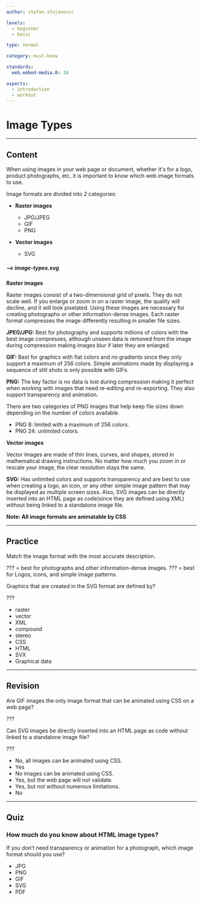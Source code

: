 ```yaml
---
author: stefan.stojanovic

levels:
  - beginner
  - basic

type: normal

category: must-know

standards:
  web.embed-media.0: 10

aspects:
  - introduction
  - workout
---
```

# Image Types
---
## Content

When using images in your web page or document, whether it's for a logo, product photographs, etc, it is important to know which web image formats to use.

Image formats are divided into 2 categories:
- **Raster images**
  - JPG/JPEG
  - GIF
  - PNG

- **Vector images**
   - SVG
   
##### --> image-types.svg
   
**Raster images**

Raster images consist of a two-dimensional grid of pixels. They do not scale well. If you enlarge or zoom in on a raster image, the quality will decline, and it will look pixelated. Using these images are necessary for creating photographs or other information-dense images. Each raster format compresses the image differently resulting in smaller file sizes.

**JPEG/JPG:** Best for photography and supports millions of colors with the best image compresses, although unseen data is removed from the image during compression making images blur if later they are enlarged. 

**GIF:** Best for graphics with flat colors and no gradients since they only support a maximum of 256 colors. Simple  animations made by displaying a sequence of still shots is only possible with GIFs.

**PNG:** The key factor is no data is lost during compression making it perfect when working with images that need re-editing and re-exporting. They also support transparency and animation.

There are two categories of PNG images that help keep file sizes down depending on the number of colors available.
  - PNG 8: limited with a maximum of 256 colors.
  - PNG 24: unlimited colors.

**Vector images**

Vector images are made of thin lines, curves, and shapes, stored in mathematical drawing instructions. No matter how much you zoom in or rescale your image, the clear resolution stays the same.

**SVG:** Has unlimited colors and supports transparency and are best to use when creating a logo, an icon, or any other simple image pattern that may be displayed as multiple screen sizes. Also, SVG images can be directly inserted into an HTML page as code(since they are defined using XML) without being linked to a standalone image file.

**Note: All image formats are animatable by CSS**

---
## Practice

Match the image format with the most accurate description.

??? = best for photographs and other information-dense images.
??? = best for Logos, icons, and simple image patterns.

Graphics that are created in the SVG format are defined by?

???

* raster
* vector
* XML
* compound
* stereo
* CSS
* HTML
* SVX
* Graphical data

---
## Revision

Are GIF images the only image format that can be animated using CSS on a web page?

???

Can SVG images be directly inserted into an HTML page as code without linked to a standalone image file?

???

* No, all images can be animated using CSS.
* Yes
* No images can be animated using CSS.
* Yes, but the web page will not validate.
* Yes, but not without numerous limitations.
* No

---
## Quiz

### How much do you know about HTML image types?

If you don’t need transparency or animation for a photograph, which image format should you use?

* JPG
* PNG
* GIF
* SVG
* PDF
 
